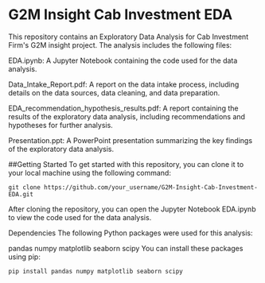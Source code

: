 # G2M Insight Cab Investment EDA
This repository contains an Exploratory Data Analysis for Cab Investment Firm's G2M insight project. The analysis includes the following files:

EDA.ipynb: A Jupyter Notebook containing the code used for the data analysis.

Data_Intake_Report.pdf: A report on the data intake process, including details on the data sources, data cleaning, and data preparation.

EDA_recommendation_hypothesis_results.pdf: A report containing the results of the exploratory data analysis, including recommendations and hypotheses for further analysis.

Presentation.ppt: A PowerPoint presentation summarizing the key findings of the exploratory data analysis.

##Getting Started
To get started with this repository, you can clone it to your local machine using the following command:


```
git clone https://github.com/your_username/G2M-Insight-Cab-Investment-EDA.git
```
After cloning the repository, you can open the Jupyter Notebook EDA.ipynb to view the code used for the data analysis.

Dependencies
The following Python packages were used for this analysis:

pandas
numpy
matplotlib
seaborn
scipy
You can install these packages using pip:

```
pip install pandas numpy matplotlib seaborn scipy
```
